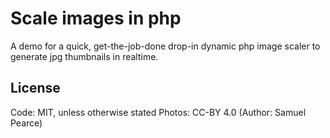 Scale images in php
===================

A demo for a quick, get-the-job-done drop-in dynamic php image scaler
to generate jpg thumbnails in realtime.

## License
Code: MIT, unless otherwise stated
Photos: CC-BY 4.0 (Author: Samuel Pearce)